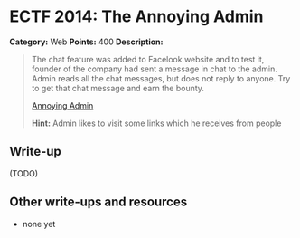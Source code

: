 # ECTF 2014: The Annoying Admin

**Category:** Web
**Points:** 400
**Description:**

> The chat feature was added to Facelook website and to test it, founder of the company had sent a message in chat to the admin. Admin reads all the chat messages, but does not reply to anyone. Try to get that chat message and earn the bounty.
>
> [Annoying Admin](http://212.71.235.214:4050/)
>
> **Hint:** Admin likes to visit some links which he receives from people

## Write-up

(TODO)

## Other write-ups and resources

* none yet
